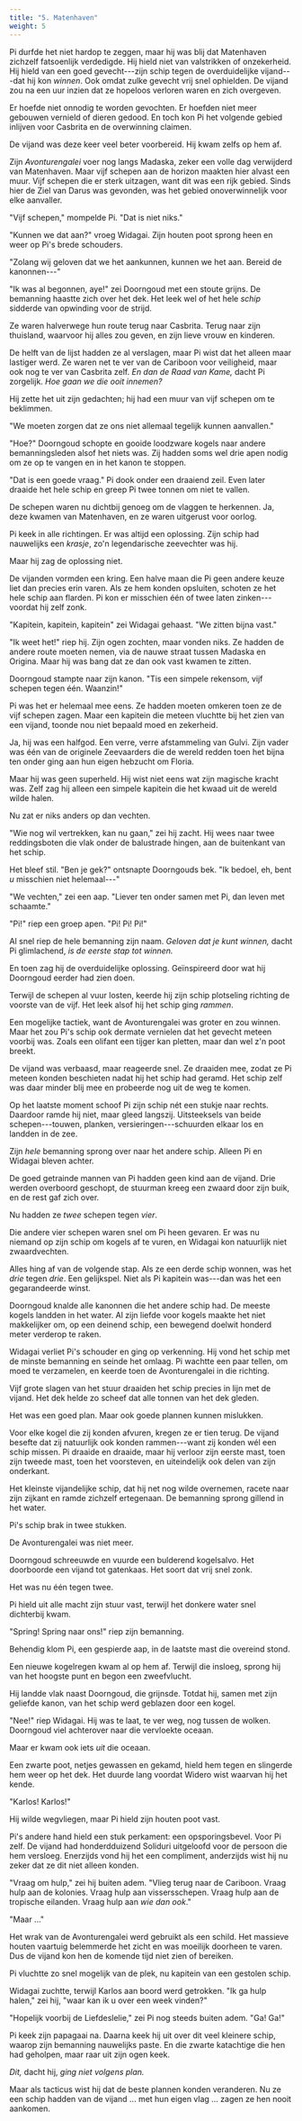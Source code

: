```yaml
---
title: "5. Matenhaven"
weight: 5
---
```


Pi durfde het niet hardop te zeggen, maar hij was blij dat Matenhaven zichzelf fatsoenlijk verdedigde. Hij hield niet van valstrikken of onzekerheid. Hij hield van een goed gevecht---zijn schip tegen de overduidelijke vijand---dat hij kon _winnen_. Ook omdat zulke gevecht vrij snel ophielden. De vijand zou na een uur inzien dat ze hopeloos verloren waren en zich overgeven.

Er hoefde niet onnodig te worden gevochten. Er hoefden niet meer gebouwen vernield of dieren gedood. En toch kon Pi het volgende gebied inlijven voor Casbrita en de overwinning claimen.

De vijand was deze keer veel beter voorbereid. Hij kwam zelfs op hem af.

Zijn _Avonturengalei_ voer nog langs Madaska, zeker een volle dag verwijderd van Matenhaven. Maar vijf schepen aan de horizon maakten hier alvast een muur. Vijf schepen die er sterk uitzagen, want dit was een rijk gebied. Sinds hier de Ziel van Darus was gevonden, was het gebied onoverwinnelijk voor elke aanvaller.

"Vijf schepen," mompelde Pi. "Dat is niet niks."

"Kunnen we dat aan?" vroeg Widagai. Zijn houten poot sprong heen en weer op Pi's brede schouders.

"Zolang wij geloven dat we het aankunnen, kunnen we het aan. Bereid de kanonnen---"

"Ik was al begonnen, aye!" zei Doorngoud met een stoute grijns. De bemanning haastte zich over het dek. Het leek wel of het hele _schip_ sidderde van opwinding voor de strijd.

Ze waren halverwege hun route terug naar Casbrita. Terug naar zijn thuisland, waarvoor hij alles zou geven, en zijn lieve vrouw en kinderen.

De helft van de lijst hadden ze al verslagen, maar Pi wist dat het alleen maar lastiger werd. Ze waren net te ver van de Cariboon voor veiligheid, maar ook nog te ver van Casbrita zelf. _En dan de Raad van Kame,_ dacht Pi zorgelijk. _Hoe gaan we die ooit innemen?_

Hij zette het uit zijn gedachten; hij had een muur van vijf schepen om te beklimmen.

"We moeten zorgen dat ze ons niet allemaal tegelijk kunnen aanvallen."

"Hoe?" Doorngoud schopte en gooide loodzware kogels naar andere bemanningsleden alsof het niets was. Zij hadden soms wel drie apen nodig om ze op te vangen en in het kanon te stoppen.

"Dat is een goede vraag." Pi dook onder een draaiend zeil. Even later draaide het hele schip en greep Pi twee tonnen om niet te vallen. 

De schepen waren nu dichtbij genoeg om de vlaggen te herkennen. Ja, deze kwamen van Matenhaven, en ze waren uitgerust voor oorlog.

Pi keek in alle richtingen. Er was altijd een oplossing. Zijn schip had nauwelijks een _krasje_, zo'n legendarische zeevechter was hij.

Maar hij zag de oplossing niet. 

De vijanden vormden een kring. Een halve maan die Pi geen andere keuze liet dan precies erin varen. Als ze hem konden opsluiten, schoten ze het hele schip aan flarden. Pi kon er misschien één of twee laten zinken---voordat hij zelf zonk.

"Kapitein, kapitein, kapitein" zei Widagai gehaast. "We zitten bijna vast."

"Ik weet het!" riep hij. Zijn ogen zochten, maar vonden niks. Ze hadden de andere route moeten nemen, via de nauwe straat tussen Madaska en Origina. Maar hij was bang dat ze dan ook vast kwamen te zitten. 

Doorngoud stampte naar zijn kanon. "Tis een simpele rekensom, vijf schepen tegen één. Waanzin!"

Pi was het er helemaal mee eens. Ze hadden moeten omkeren toen ze de vijf schepen zagen. Maar een kapitein die meteen vluchtte bij het zien van een vijand, toonde nou niet bepaald moed en zekerheid. 

Ja, hij was een halfgod. Een verre, verre afstammeling van Gulvi. Zijn vader was één van de originele Zeevaarders die de wereld redden toen het bijna ten onder ging aan hun eigen hebzucht om Floria.

Maar hij was geen superheld. Hij wist niet eens wat zijn magische kracht was. Zelf zag hij alleen een simpele kapitein die het kwaad uit de wereld wilde halen.

Nu zat er niks anders op dan vechten. 

"Wie nog wil vertrekken, kan nu gaan," zei hij zacht. Hij wees naar twee reddingsboten die vlak onder de balustrade hingen, aan de buitenkant van het schip. 

Het bleef stil. "Ben je gek?" ontsnapte Doorngouds bek. "Ik bedoel, eh, bent _u_ misschien niet helemaal---"

"We vechten," zei een aap. "Liever ten onder samen met Pi, dan leven met schaamte."

"Pi!" riep een groep apen. "Pi! Pi! Pi!"

Al snel riep de hele bemanning zijn naam. _Geloven dat je kunt winnen,_ dacht Pi glimlachend, _is de eerste stap tot winnen._

En toen zag hij de overduidelijke oplossing. Geïnspireerd door wat hij Doorngoud eerder had zien doen.

Terwijl de schepen al vuur losten, keerde hij zijn schip plotseling richting de voorste van de vijf. Het leek alsof hij het schip ging _rammen_. 

Een mogelijke tactiek, want de Avonturengalei was groter en zou winnen. Maar het zou Pi's schip ook dermate vernielen dat het gevecht meteen voorbij was. Zoals een olifant een tijger kan pletten, maar dan wel z'n poot breekt.

De vijand was verbaasd, maar reageerde snel. Ze draaiden mee, zodat ze Pi meteen konden beschieten nadat hij het schip had geramd. Het schip zelf was daar minder blij mee en probeerde nog uit de weg te komen.

Op het laatste moment schoof Pi zijn schip nét een stukje naar rechts. Daardoor ramde hij niet, maar gleed langszij. Uitsteeksels van beide schepen---touwen, planken, versieringen---schuurden elkaar los en landden in de zee.

Zijn _hele_ bemanning sprong over naar het andere schip. Alleen Pi en Widagai bleven achter.

De goed getrainde mannen van Pi hadden geen kind aan de vijand. Drie werden overboord geschopt, de stuurman kreeg een zwaard door zijn buik, en de rest gaf zich over.

Nu hadden ze _twee_ schepen tegen _vier_.

Die andere vier schepen waren snel om Pi heen gevaren. Er was nu niemand op zijn schip om kogels af te vuren, en Widagai kon natuurlijk niet zwaardvechten.

Alles hing af van de volgende stap. Als ze een derde schip wonnen, was het _drie_ tegen _drie_. Een gelijkspel. Niet als Pi kapitein was---dan was het een gegarandeerde winst.

Doorngoud knalde alle kanonnen die het andere schip had. De meeste kogels landden in het water. Al zijn liefde voor kogels maakte het niet makkelijker om, op een deinend schip, een bewegend doelwit honderd meter verderop te raken.

Widagai verliet Pi's schouder en ging op verkenning. Hij vond het schip met de minste bemanning en seinde het omlaag. Pi wachtte een paar tellen, om moed te verzamelen, en keerde toen de Avonturengalei in die richting.

Vijf grote slagen van het stuur draaiden het schip precies in lijn met de vijand. Het dek helde zo scheef dat alle tonnen van het dek gleden.

Het was een goed plan. Maar ook goede plannen kunnen mislukken.

Voor elke kogel die zij konden afvuren, kregen ze er tien terug. De vijand besefte dat zij natuurlijk ook konden rammen---want zij konden wél een schip missen. Pi draaide en draaide, maar hij verloor zijn eerste mast, toen zijn tweede mast, toen het voorsteven, en uiteindelijk ook delen van zijn onderkant.

Het kleinste vijandelijke schip, dat hij net nog wilde overnemen, racete naar zijn zijkant en ramde zichzelf ertegenaan. De bemanning sprong gillend in het water. 

Pi's schip brak in twee stukken. 

De Avonturengalei was niet meer.

Doorngoud schreeuwde en vuurde een bulderend kogelsalvo. Het doorboorde een vijand tot gatenkaas. Het soort dat vrij snel zonk. 

Het was nu één tegen twee.

Pi hield uit alle macht zijn stuur vast, terwijl het donkere water snel dichterbij kwam. 

"Spring! Spring naar ons!" riep zijn bemanning. 

Behendig klom Pi, een gespierde aap, in de laatste mast die overeind stond.

Een nieuwe kogelregen kwam al op hem af. Terwijl die insloeg, sprong hij van het hoogste punt en begon een zweefvlucht. 

Hij landde vlak naast Doorngoud, die grijnsde. Totdat hij, samen met zijn geliefde kanon, van het schip werd geblazen door een kogel.

"Nee!" riep Widagai. Hij was te laat, te ver weg, nog tussen de wolken. Doorngoud viel achterover naar die vervloekte oceaan.

Maar er kwam ook iets _uit_ die oceaan. 

Een zwarte poot, netjes gewassen en gekamd, hield hem tegen en slingerde hem weer op het dek. Het duurde lang voordat Widero wist waarvan hij het kende. 

"Karlos! Karlos!"

Hij wilde wegvliegen, maar Pi hield zijn houten poot vast. 

Pi's andere hand hield een stuk perkament: een opsporingsbevel. Voor Pi zelf. De vijand had honderdduizend Soliduri uitgeloofd voor de persoon die hem versloeg. Enerzijds vond hij het een compliment, anderzijds wist hij nu zeker dat ze dit niet alleen konden.

"Vraag om hulp," zei hij buiten adem. "Vlieg terug naar de Cariboon. Vraag hulp aan de kolonies. Vraag hulp aan vissersschepen. Vraag hulp aan de tropische eilanden. Vraag hulp aan _wie dan ook_."

"Maar ..." 

Het wrak van de Avonturengalei werd gebruikt als een schild. Het massieve houten vaartuig belemmerde het zicht en was moeilijk doorheen te varen. Dus de vijand kon hen de komende tijd niet zien of bereiken.

Pi vluchtte zo snel mogelijk van de plek, nu kapitein van een gestolen schip.

Widagai zuchtte, terwijl Karlos aan boord werd getrokken. "Ik ga hulp halen," zei hij, "waar kan ik u over een week vinden?"

"Hopelijk voorbij de Liefdeslelie," zei Pi nog steeds buiten adem. "Ga! Ga!"

Pi keek zijn papagaai na. Daarna keek hij uit over dit veel kleinere schip, waarop zijn bemanning nauwelijks paste. En die zwarte katachtige die hen had geholpen, maar raar uit zijn ogen keek. 

_Dit,_ dacht hij, _ging niet volgens plan._

Maar als tacticus wist hij dat de beste plannen konden veranderen. Nu ze een schip hadden van de vijand ... met hun eigen vlag ... zagen ze hen nooit aankomen.